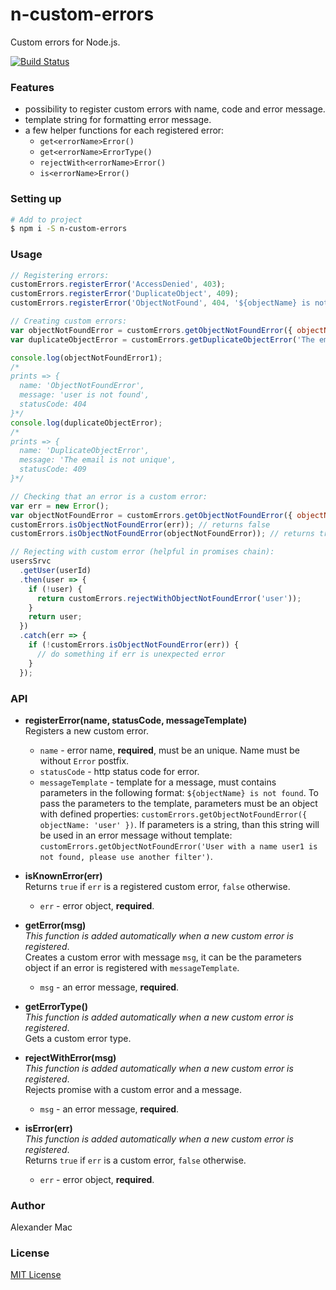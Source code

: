 # n-custom-errors
Custom errors for Node.js.

[![Build Status](https://travis-ci.org/AlexanderMac/n-custom-errors.svg?branch=master)](https://travis-ci.org/AlexanderMac/n-custom-errors)

### Features
- possibility to register custom errors with name, code and error message.
- template string for formatting error message.
- a few helper functions for each registered error:
  - `get<errorName>Error()`
  - `get<errorName>ErrorType()`
  - `rejectWith<errorName>Error()`
  - `is<errorName>Error()`

### Setting up

```sh
# Add to project
$ npm i -S n-custom-errors
```

### Usage

```js
// Registering errors:
customErrors.registerError('AccessDenied', 403);
customErrors.registerError('DuplicateObject', 409);
customErrors.registerError('ObjectNotFound', 404, '${objectName} is not found');

// Creating custom errors:
var objectNotFoundError = customErrors.getObjectNotFoundError({ objectName: 'user' });
var duplicateObjectError = customErrors.getDuplicateObjectError('The email is not unique');

console.log(objectNotFoundError1);
/*
prints => {
  name: 'ObjectNotFoundError',
  message: 'user is not found',
  statusCode: 404
}*/
console.log(duplicateObjectError);
/*
prints => {
  name: 'DuplicateObjectError',
  message: 'The email is not unique',
  statusCode: 409
}*/

// Checking that an error is a custom error:
var err = new Error();
var objectNotFoundError = customErrors.getObjectNotFoundError({ objectName: 'user' });
customErrors.isObjectNotFoundError(err)); // returns false
customErrors.isObjectNotFoundError(objectNotFoundError)); // returns true

// Rejecting with custom error (helpful in promises chain):
usersSrvc
  .getUser(userId)
  .then(user => {
    if (!user) {
      return customErrors.rejectWithObjectNotFoundError('user'));
    }
    return user;
  })
  .catch(err => {
    if (!customErrors.isObjectNotFoundError(err)) {
      // do something if err is unexpected error
    }
  });
```


### API

- **registerError(name, statusCode, messageTemplate)**<br>
Registers a new custom error.

  - `name` - error name, **required**, must be an unique. Name must be without `Error` postfix.
  - `statusCode` - http status code for error.
  - `messageTemplate` - template for a message, must contains parameters in the following format: `${objectName} is not found`. To pass the parameters to the template, parameters must be an object with defined properties: `customErrors.getObjectNotFoundError({ objectName: 'user' })`. If parameters is a string, than this string will be used in an error message without template: `customErrors.getObjectNotFoundError('User with a name user1 is not found, please use another filter')`.

- **isKnownError(err)**<br>
Returns `true` if `err` is a registered custom error, `false` otherwise.

  - `err` - error object, **required**.

- **get<errorName>Error(msg)**<br>
*This function is added automatically when a new custom error is registered*.<br>
Creates a custom error with message `msg`, it can be the parameters object if an error is registered with `messageTemplate`.

  - `msg` - an error message, **required**.

- **get<errorName>ErrorType()**<br>
*This function is added automatically when a new custom error is registered*.<br>
Gets a custom error type.

- **rejectWith<errorName>Error(msg)**<br>
*This function is added automatically when a new custom error is registered*.
<br>Rejects promise with a custom error and a message.

  - `msg` - an error message, **required**.

- **is<errorName>Error(err)**<br>
*This function is added automatically when a new custom error is registered*.
<br>Returns `true` if `err` is a custom error, `false` otherwise.

  - `err` - error object, **required**.


### Author
Alexander Mac


### License
[MIT License](license.md)
